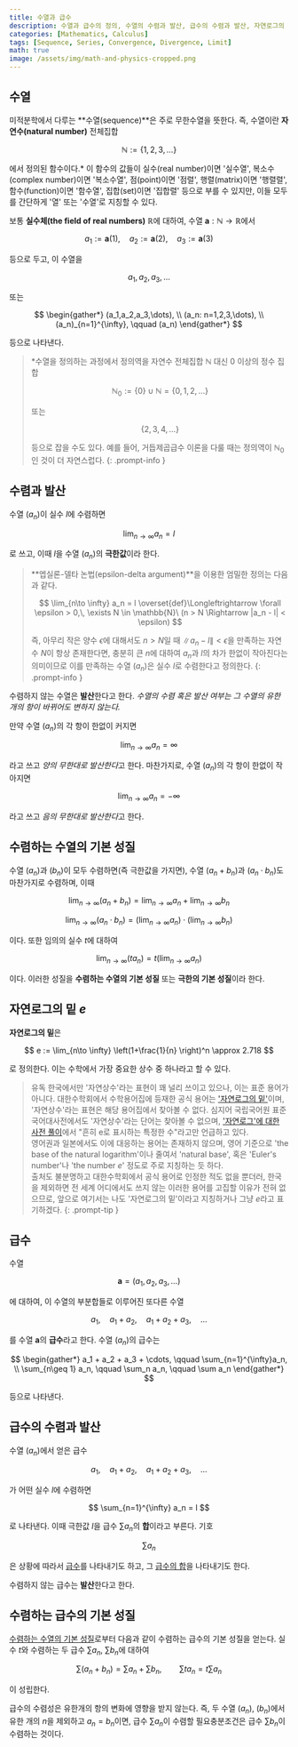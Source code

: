 ```yaml
---
title: 수열과 급수
description: 수열과 급수의 정의, 수열의 수렴과 발산, 급수의 수렴과 발산, 자연로그의 밑 e의 정의 등 미적분학의 기초 개념들을 살펴본다.
categories: [Mathematics, Calculus]
tags: [Sequence, Series, Convergence, Divergence, Limit]
math: true
image: /assets/img/math-and-physics-cropped.png
---
```


## 수열
미적분학에서 다루는 **수열(sequence)**은 주로 무한수열을 뜻한다. 즉, 수열이란 **자연수(natural number)** 전체집합

$$ \mathbb{N} := \{1,2,3,\dots\} $$

에서 정의된 함수이다.* 이 함수의 값들이 실수(real number)이면 '실수열', 복소수(complex number)이면 '복소수열', 점(point)이면 '점렬', 행렬(matrix)이면 '행렬렬', 함수(function)이면 '함수열', 집합(set)이면 '집합렬' 등으로 부를 수 있지만, 이들 모두를 간단하게 '열' 또는 '수열'로 지칭할 수 있다.

보통 **실수체(the field of real numbers)** $\mathbb{R}$에 대하여, 수열 $\mathbf{a}: \mathbb{N} \to \mathbb{R}$에서

$$ a_1 := \mathbf{a}(1), \quad a_2 := \mathbf{a}(2), \quad a_3 := \mathbf{a}(3) $$

등으로 두고, 이 수열을

$$ a_1,\, a_2,\, a_3,\, \dots $$

또는

$$ \begin{gather*}
(a_1,a_2,a_3,\dots), \\
(a_n: n=1,2,3,\dots), \\
(a_n)_{n=1}^{\infty}, \qquad (a_n)
\end{gather*} $$

등으로 나타낸다.

> *수열을 정의하는 과정에서 정의역을 자연수 전체집합 $\mathbb{N}$ 대신 $0$ 이상의 정수 집합
>
> $$ \mathbb{N}_0 := \{0\} \cup \mathbb{N} = \{0,1,2,\dots\} $$
>
> 또는
>
> $$\{2,3,4,\dots \}$$
>
> 등으로 잡을 수도 있다. 예를 들어, 거듭제곱급수 이론을 다룰 때는 정의역이 $\mathbb{N}_0$인 것이 더 자연스럽다.
{: .prompt-info }

## 수렴과 발산
수열 $(a_n)$이 실수 $l$에 수렴하면

$$ \lim_{n\to \infty} a_n = l $$

로 쓰고, 이때 $l$을 수열 $(a_n)$의 **극한값**이라 한다.

> **엡실론-델타 논법(epsilon-delta argument)**을 이용한 엄밀한 정의는 다음과 같다.
>
> $$ \lim_{n\to \infty} a_n = l \overset{def}\Longleftrightarrow \forall \epsilon > 0,\, \exists N \in \mathbb{N}\ (n > N \Rightarrow |a_n - l| < \epsilon) $$
>
> 즉, 아무리 작은 양수 $\epsilon$에 대해서도 $n>N$일 때 $\|a_n - l \| < \epsilon$을 만족하는 자연수 $N$이 항상 존재한다면, 충분히 큰 $n$에 대하여 $a_n$과 $l$의 차가 한없이 작아진다는 의미이므로 이를 만족하는 수열 $(a_n)$은 실수 $l$로 수렴한다고 정의한다.
{: .prompt-info }

수렴하지 않는 수열은 **발산**한다고 한다. *수열의 수렴 혹은 발산 여부는 그 수열의 유한 개의 항이 바뀌어도 변하지 않는다.*

만약 수열 $(a_n)$의 각 항이 한없이 커지면

$$ \lim_{n\to \infty} a_n = \infty $$

라고 쓰고 *양의 무한대로 발산한다*고 한다. 마찬가지로, 수열 $(a_n)$의 각 항이 한없이 작아지면

$$ \lim_{n\to \infty} a_n = -\infty $$

라고 쓰고 *음의 무한대로 발산한다*고 한다.

## 수렴하는 수열의 기본 성질
수열 $(a_n)$과 $(b_n)$이 모두 수렴하면(즉 극한값을 가지면), 수열 $(a_n + b_n)$과 $(a_n \cdot b_n)$도 마찬가지로 수렴하며, 이때

$$ \lim_{n\to \infty} (a_n + b_n) = \lim_{n\to \infty} a_n + \lim_{n\to \infty} b_n \label{eqn:props_of_conv_series_1}\tag{1}$$

$$ \lim_{n\to \infty} (a_n \cdot b_n) = \left(\lim_{n\to \infty} a_n \right) \cdot \left(\lim_{n\to \infty} b_n \right) \label{eqn:props_of_conv_series_2}\tag{2}$$

이다. 또한 임의의 실수 $t$에 대하여

$$ \lim_{n\to \infty} (t a_n) = t\left(\lim_{n\to \infty} a_n \right) \label{eqn:props_of_conv_series_3}\tag{3}$$

이다. 이러한 성질을 **수렴하는 수열의 기본 성질** 또는 **극한의 기본 성질**이라 한다.

## 자연로그의 밑 $e$
**자연로그의 밑**은

$$ e := \lim_{n\to \infty} \left(1+\frac{1}{n} \right)^n \approx 2.718 $$

로 정의한다. 이는 수학에서 가장 중요한 상수 중 하나라고 할 수 있다.

> 유독 한국에서만 '자연상수'라는 표현이 꽤 널리 쓰이고 있으나, 이는 표준 용어가 아니다. 대한수학회에서 수학용어집에 등재한 공식 용어는 ['자연로그의 밑'](https://www.kms.or.kr/mathdict/list.html?key=kname&keyword=%EC%9E%90%EC%97%B0%EB%A1%9C%EA%B7%B8%EC%9D%98+%EB%B0%91)이며, '자연상수'라는 표현은 해당 용어집에서 찾아볼 수 없다. 심지어 국립국어원 표준국어대사전에서도 '자연상수'라는 단어는 찾아볼 수 없으며, ['자연로그'에 대한 사전 풀이](https://stdict.korean.go.kr/search/searchView.do?pageSize=10&searchKeyword=%EC%9E%90%EC%97%B0%EB%A1%9C%EA%B7%B8)에서 "흔히 e로 표시하는 특정한 수"라고만 언급하고 있다.  
> 영어권과 일본에서도 이에 대응하는 용어는 존재하지 않으며, 영어 기준으로 'the base of the natural logarithm'이나 줄여서 'natural base', 혹은 'Euler's number'나 'the number $e$' 정도로 주로 지칭하는 듯 하다.  
> 출처도 불분명하고 대한수학회에서 공식 용어로 인정한 적도 없을 뿐더러, 한국을 제외하면 전 세계 어디에서도 쓰지 않는 이러한 용어를 고집할 이유가 전혀 없으므로, 앞으로 여기서는 나도 '자연로그의 밑'이라고 지칭하거나 그냥 $e$라고 표기하겠다.
{: .prompt-tip }

## 급수
수열

$$ \mathbf{a} = (a_1, a_2, a_3, \dots) $$

에 대하여, 이 수열의 부분합들로 이루어진 또다른 수열

$$ a_1, \quad a_1 + a_2, \quad a_1 + a_2 + a_3, \quad \dots $$

를 수열 $\mathbf{a}$의 **급수**라고 한다. 수열 $(a_n)$의 급수는

$$ \begin{gather*}
a_1 + a_2 + a_3 + \cdots, \qquad \sum_{n=1}^{\infty}a_n, \\
\sum_{n\geq 1} a_n, \qquad \sum_n a_n, \qquad \sum a_n 
\end{gather*} $$

등으로 나타낸다.

## 급수의 수렴과 발산
수열 $(a_n)$에서 얻은 급수

$$ a_1, \quad a_1 + a_2, \quad a_1 + a_2 + a_3, \quad \dots $$

가 어떤 실수 $l$에 수렴하면

$$ \sum_{n=1}^{\infty} a_n = l $$

로 나타낸다. 이때 극한값 $l$을 급수 $\sum a_n$의 **합**이라고 부른다. 기호

$$ \sum a_n $$

은 상황에 따라서 <u>급수</u>를 나타내기도 하고, 그 <u>급수의 합</u>을 나타내기도 한다.

수렴하지 않는 급수는 **발산**한다고 한다.

## 수렴하는 급수의 기본 성질
[수렴하는 수열의 기본 성질](#수렴하는-수열의-기본-성질)로부터 다음과 같이 수렴하는 급수의 기본 성질을 얻는다. 실수 $t$와 수렴하는 두 급수 $\sum a_n$, $\sum b_n$에 대하여

$$ \sum(a_n + b_n) = \sum a_n + \sum b_n, \qquad \sum ta_n = t\sum a_n \tag{4}$$

이 성립한다.

급수의 수렴성은 유한개의 항의 변화에 영향을 받지 않는다. 즉, 두 수열 $(a_n)$, $(b_n)$에서 유한 개의 $n$을 제외하고 $a_n=b_n$이면, 급수 $\sum a_n$이 수렴할 필요충분조건은 급수 $\sum b_n$이 수렴하는 것이다.
